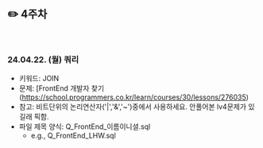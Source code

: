 ## ✏️ 4주차

</br>

### 24.04.22. (월) 쿼리
- 키워드: JOIN
- 문제: [FrontEnd 개발자 찾기(https://school.programmers.co.kr/learn/courses/30/lessons/276035)
- 참고: 비트단위의 논리연산자('|','&','~')중에서 사용하세요. 안풀어본 lv4문제가 있길래 픽함.
- 파일 제목 양식: Q_FrontEnd_이름이니셜.sql
  - e.g., Q_FrontEnd_LHW.sql

</br>
